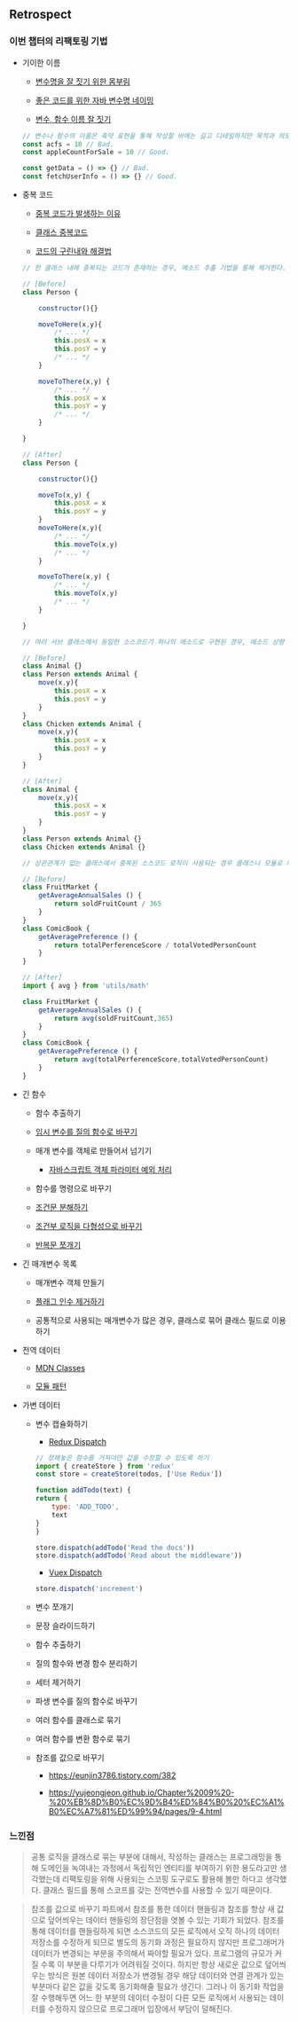 ## Retrospect

### 이번 챕터의 리팩토링 기법

- 기이한 이름

    - [변수명을 잘 짓기 위한 몸부림](https://brunch.co.kr/@wapj2000/29)

    - [좋은 코드를 위한 자바 변수명 네이밍](https://tecoble.techcourse.co.kr/post/2020-04-24-variable_naming/)

    - [변수, 함수 이름 잘 짓기](https://makefortune2.tistory.com/266)

    ```js
    // 변수나 함수의 이름은 축약 표현을 통해 작성할 바에는 길고 디테일하지만 목적과 의도가 명확한것이 낫다.
    const acfs = 10 // Bad.
    const appleCountForSale = 10 // Good.

    const getData = () => {} // Bad.
    const fetchUserInfo = () => {} // Good.
    ```

- 중복 코드

    - [중복 코드가 발생하는 이유](https://effectiveprogramming.tistory.com/entry/%EC%BD%94%EB%93%9C-%EC%A4%91%EB%B3%B5-%EC%A4%91%EB%B3%B5-%EC%BD%94%EB%93%9C%EA%B0%80-%EB%B0%9C%EC%83%9D%ED%95%98%EB%8A%94-%EC%9D%B4%EC%9C%A0)

    - [클래스 중복코드](https://underground2.tistory.com/54)

    - [코드의 구린내와 해결법](https://joont92.github.io/refactoring/%EC%BD%94%EB%93%9C%EC%9D%98-%EA%B5%AC%EB%A6%B0%EB%82%B4%EC%99%80-%ED%95%B4%EA%B2%B0%EB%B2%95/)

    ```js
    // 한 클래스 내에 중복되는 코드가 존재하는 경우, 메소드 추출 기법을 통해 제거한다.

    // [Before]
    class Person {

        constructor(){}

        moveToHere(x,y){
            /* ... */
            this.posX = x
            this.posY = y
            /* ... */
        }

        moveToThere(x,y) {
            /* ... */
            this.posX = x
            this.posY = y
            /* ... */
        }

    }

    // [After]
    class Person {

        constructor(){}

        moveTo(x,y) {
            this.posX = x
            this.posY = y
        }
        moveToHere(x,y){
            /* ... */
            this.moveTo(x,y)
            /* ... */
        }

        moveToThere(x,y) {
            /* ... */
            this.moveTo(x,y)
            /* ... */
        }

    }
    ```

    ```js
    // 여러 서브 클래스에서 동일한 소스코드가 하나의 메소드로 구현된 경우, 메소드 상향 기법을 통해 해당 문장을 슈퍼 클래스로 이전 할 수 있다.

    // [Before]
    class Animal {}
    class Person extends Animal {
        move(x,y){
            this.posX = x
            this.posY = y
        }
    }
    class Chicken extends Animal {
        move(x,y){
            this.posX = x
            this.posY = y
        }
    }

    // [After]
    class Animal {
        move(x,y){
            this.posX = x
            this.posY = y
        }
    }
    class Person extends Animal {}
    class Chicken extends Animal {}
    ```

    ```js
    // 상관관계가 없는 클래스에서 중복된 소스코드 로직이 사용되는 경우 클래스나 모듈로 떼어내어 사용할 수 있다.

    // [Before]
    class FruitMarket {
        getAverageAnnualSales () {
            return soldFruitCount / 365
        }
    }
    class ComicBook {
        getAveragePreference () {
            return totalPerferenceScore / totalVotedPersonCount
        }
    }

    // [After]
    import { avg } from 'utils/math'

    class FruitMarket {
        getAverageAnnualSales () {
            return avg(soldFruitCount,365)
        }
    }
    class ComicBook {
        getAveragePreference () {
            return avg(totalPerferenceScore,totalVotedPersonCount)
        }
    }
    ```

- 긴 함수

    - 함수 추출하기

    - [임시 변수를 질의 함수로 바꾸기](https://yujeongjeon.github.io/Chapter%2007%20-%20%EC%BA%A1%EC%8A%90%ED%99%94/pages/7-4.html)

    - 매개 변수를 객체로 만들어서 넘기기

        - [자바스크립트 객체 파라미터 예외 처리](https://creampuffy.tistory.com/118)

    - 함수를 명령으로 바꾸기

    - [조건문 분해하기](https://yujeongjeon.github.io/Chapter%2010%20-%20%EC%A1%B0%EA%B1%B4%EB%B6%80%20%EB%A1%9C%EC%A7%81%20%EA%B0%84%EC%86%8C%ED%99%94/pages/10-1.html)

    - [조건부 로직을 다형성으로 바꾸기](https://github.com/HamSungJun/About-Refactoring/blob/master/src/1_statement/book/step6.js#L65)

    - [반복문 쪼개기](https://yujeongjeon.github.io/Chapter%2008%20-%20%EA%B8%B0%EB%8A%A5%20%EC%9D%B4%EB%8F%99/pages/8-7.html)

- 긴 매개변수 목록

    - 매개변수 객체 만들기

    - [플래그 인수 제거하기](https://blog.daum.net/question0921/1106)

    - 공통적으로 사용되는 매개변수가 많은 경우, 클래스로 묶어 클래스 필드로 이용하기

- 전역 데이터

    - [MDN Classes](https://developer.mozilla.org/ko/docs/Web/JavaScript/Reference/Classes)

    - [모듈 패턴](https://xzio.tistory.com/897)

- 가변 데이터

    - 변수 캡슐화하기

        - [Redux Dispatch](https://redux.js.org/api/store#dispatchaction)
        ```js
        // 정해놓은 함수를 거쳐야만 값을 수정할 수 있도록 하기
        import { createStore } from 'redux'
        const store = createStore(todos, ['Use Redux'])

        function addTodo(text) {
        return {
            type: 'ADD_TODO',
            text
        }
        }

        store.dispatch(addTodo('Read the docs'))
        store.dispatch(addTodo('Read about the middleware'))
        ```

        - [Vuex Dispatch](https://vuex.vuejs.org/kr/guide/actions.html#%E1%84%83%E1%85%B5%E1%84%89%E1%85%B3%E1%84%91%E1%85%A2%E1%84%8E%E1%85%B5-%E1%84%8B%E1%85%A2%E1%86%A8%E1%84%89%E1%85%A7%E1%86%AB)
        ```js
        store.dispatch('increment')
        ```

    - 변수 쪼개기

    - 문장 슬라이드하기

    - 함수 추출하기

    - 질의 함수와 변경 함수 분리하기

    - 세터 제거하기

    - 파생 변수를 질의 함수로 바꾸기

    - 여러 함수를 클래스로 묶기

    - 여러 함수를 변환 함수로 묶기

    - 참조를 값으로 바꾸기
    
        - https://eunjin3786.tistory.com/382

        - https://yujeongjeon.github.io/Chapter%2009%20-%20%EB%8D%B0%EC%9D%B4%ED%84%B0%20%EC%A1%B0%EC%A7%81%ED%99%94/pages/9-4.html

### 느낀점

> 공통 로직을 클래스로 묶는 부분에 대해서, 작성하는 클래스는 프로그래밍을 통해 도메인을 녹여내는 과정에서 독립적인 엔티티를 부여하기 위한 용도라고만 생각했는데 리팩토링을 위해 사용되는 스코핑 도구로도 활용해 볼만 하다고 생각했다. 클래스 필드를 통해 스코프를 갖는 전역변수를 사용할 수 있기 때문이다.

> 참조를 값으로 바꾸기 파트에서 참조를 통한 데이터 핸들링과 참조를 항상 새 값으로 덮어씌우는 데이터 핸들링의 장단점을 엿볼 수 있는 기회가 되었다. 참조를 통해 데이터를 핸들링하게 되면 소스코드의 모든 로직에서 오직 하나의 데이터 저장소를 수정하게 되므로 별도의 동기화 과정은 필요하지 않지만 프로그래머가 데이터가 변경되는 부분을 주의해서 짜야할 필요가 있다. 프로그램의 규모가 커질 수록 이 부분을 다루기가 어려워질 것이다. 하지만 항상 새로운 값으로 덮어씌우는 방식은 원본 데이터 저장소가 변경될 경우 해당 데이터와 연결 관계가 있는 부분마다 같은 값을 갖도록 동기화해줄 필요가 생긴다. 그러나 이 동기화 작업을 잘 수행해두면 어느 한 부분의 데이터 수정이 다른 모든 로직에서 사용되는 데이터를 수정하지 않으므로 프로그래머 입장에서 부담이 덜해진다.

